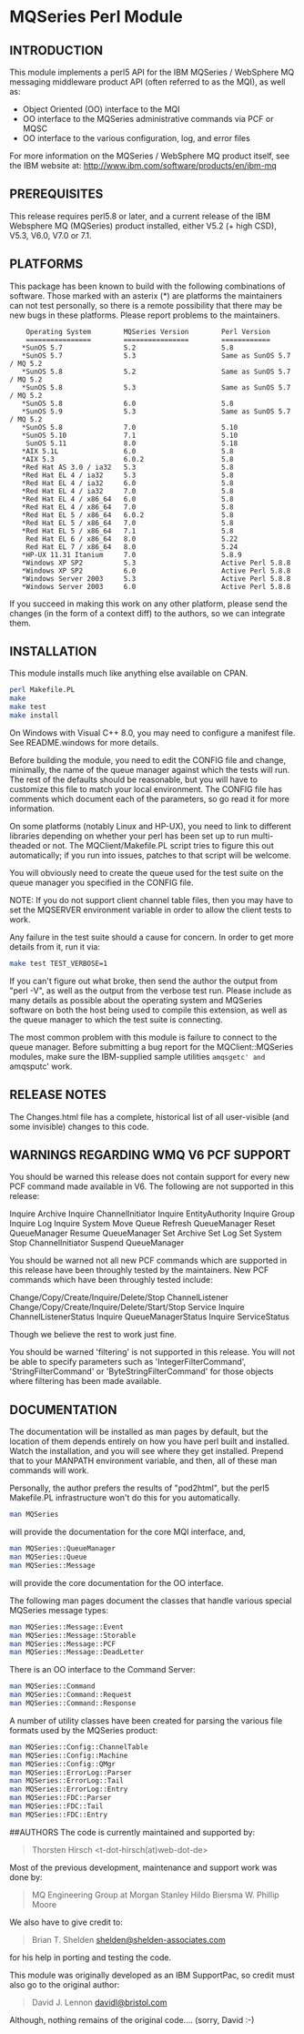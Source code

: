 # MQSeries Perl Module

## INTRODUCTION
This module implements a perl5 API for the IBM MQSeries / WebSphere MQ
messaging middleware product API (often referred to as the MQI), as well
as:

* Object Oriented (OO) interface to the MQI
* OO interface to the MQSeries administrative commands via PCF or MQSC
* OO interface to the various configuration, log, and error files

For more information on the MQSeries / WebSphere MQ product itself, see
the IBM website at: http://www.ibm.com/software/products/en/ibm-mq

## PREREQUISITES
This release requires perl5.8 or later, and a current release of the IBM
Websphere MQ (MQSeries) product installed, either V5.2 (+ high CSD),
V5.3, V6.0, V7.0 or 7.1.

## PLATFORMS
This package has been known to build with the following combinations of
software. Those marked with an asterix (\*) are platforms the maintainers
can not test personally, so there is a remote possibility that there may
be new bugs in these platforms. Please report problems to the
maintainers.

```
    Operating System        MQSeries Version        Perl Version
    ================        ================        ============
   *SunOS 5.7               5.2                     5.8
   *SunOS 5.7               5.3                     Same as SunOS 5.7 / MQ 5.2
   *SunOS 5.8               5.2                     Same as SunOS 5.7 / MQ 5.2
   *SunOS 5.8               5.3                     Same as SunOS 5.7 / MQ 5.2
   *SunOS 5.8               6.0                     5.8
   *SunOS 5.9               5.3                     Same as SunOS 5.7 / MQ 5.2
   *SunOS 5.8               7.0                     5.10
   *SunOS 5.10              7.1                     5.10
    SunOS 5.11              8.0                     5.18
   *AIX 5.1L                6.0                     5.8
   *AIX 5.3                 6.0.2                   5.8
   *Red Hat AS 3.0 / ia32   5.3                     5.8
   *Red Hat EL 4 / ia32     5.3                     5.8
   *Red Hat EL 4 / ia32     6.0                     5.8
   *Red Hat EL 4 / ia32     7.0                     5.8
   *Red Hat EL 4 / x86_64   6.0                     5.8
   *Red Hat EL 4 / x86_64   7.0                     5.8
   *Red Hat EL 5 / x86_64   6.0.2                   5.8
   *Red Hat EL 5 / x86_64   7.0                     5.8
   *Red Hat EL 5 / x86_64   7.1                     5.8
    Red Hat EL 6 / x86_64   8.0                     5.22
    Red Hat EL 7 / x86_64   8.0                     5.24
   *HP-UX 11.31 Itanium     7.0                     5.8.9
   *Windows XP SP2          5.3                     Active Perl 5.8.8
   *Windows XP SP2          6.0                     Active Perl 5.8.8
   *Windows Server 2003     5.3                     Active Perl 5.8.8
   *Windows Server 2003     6.0                     Active Perl 5.8.8
```

If you succeed in making this work on any other platform, please send
the changes (in the form of a context diff) to the authors, so we can
integrate them.

## INSTALLATION
This module installs much like anything else available on CPAN.

```bash
perl Makefile.PL
make
make test
make install
```

On Windows with Visual C++ 8.0, you may need to configure a manifest
file. See README.windows for more details.

Before building the module, you need to edit the CONFIG file and change,
minimally, the name of the queue manager against which the tests will
run. The rest of the defaults should be reasonable, but you will have to
customize this file to match your local environment. The CONFIG file has
comments which document each of the parameters, so go read it for more
information.

On some platforms (notably Linux and HP-UX), you need to link to
different libraries depending on whether your perl has been set up to
run multi-theaded or not. The MQClient/Makefile.PL script tries to
figure this out automatically; if you run into issues, patches to that
script will be welcome.

You will obviously need to create the queue used for the test suite on
the queue manager you specified in the CONFIG file.

NOTE: If you do not support client channel table files, then you may
have to set the MQSERVER environment variable in order to allow the
client tests to work.

Any failure in the test suite should a cause for concern. In order to
get more details from it, run it via:

```bash
make test TEST_VERBOSE=1
```

If you can't figure out what broke, then send the author the output from
"perl -V", as well as the output from the verbose test run. Please
include as many details as possible about the operating system and
MQSeries software on both the host being used to compile this extension,
as well as the queue manager to which the test suite is connecting.

The most common problem with this module is failure to connect to the
queue manager. Before submitting a bug report for the MQClient::MQSeries
modules, make sure the IBM-supplied sample utilities `amqsgetc' and
`amqsputc' work.

## RELEASE NOTES
The Changes.html file has a complete, historical list of all
user-visible (and some invisible) changes to this code.

## WARNINGS REGARDING WMQ V6 PCF SUPPORT
You should be warned this release does not contain support for every new
PCF command made available in V6. The following are not supported in
this release:

Inquire Archive Inquire ChannelInitiator Inquire EntityAuthority Inquire
Group Inquire Log Inquire System Move Queue Refresh QueueManager Reset
QueueManager Resume QueueManager Set Archive Set Log Set System Stop
ChannelInitiator Suspend QueueManager

You should be warned not all new PCF commands which are supported in
this release have been throughly tested by the maintainers. New PCF
commands which have been throughly tested include:

Change/Copy/Create/Inquire/Delete/Stop ChannelListener
Change/Copy/Create/Inquire/Delete/Start/Stop Service Inquire
ChannelListenerStatus Inquire QueueManagerStatus Inquire ServiceStatus

Though we believe the rest to work just fine.

You should be warned 'filtering' is not supported in this release. You
will not be able to specify parameters such as 'IntegerFilterCommand',
'StringFilterCommand' or 'ByteStringFilterCommand' for those objects
where filtering has been made available.

## DOCUMENTATION
The documentation will be installed as man pages by default, but the
location of them depends entirely on how you have perl built and
installed. Watch the installation, and you will see where they get
installed. Prepend that to your MANPATH environment variable, and then,
all of these man commands will work.

Personally, the author prefers the results of "pod2html", but the perl5
Makefile.PL infrastructure won't do this for you automatically.

```bash
man MQSeries
```

will provide the documentation for the core MQI interface, and,

```bash
man MQSeries::QueueManager
man MQSeries::Queue
man MQSeries::Message
```

will provide the core documentation for the OO interface.

The following man pages document the classes that handle various special
MQSeries message types:

```bash
man MQSeries::Message::Event
man MQSeries::Message::Storable
man MQSeries::Message::PCF
man MQSeries::Message::DeadLetter
```

There is an OO interface to the Command Server:

```bash
man MQSeries::Command
man MQSeries::Command::Request
man MQSeries::Command::Response
```

A number of utility classes have been created for parsing the various
file formats used by the MQSeries product:

```bash
man MQSeries::Config::ChannelTable
man MQSeries::Config::Machine
man MQSeries::Config::QMgr
man MQSeries::ErrorLog::Parser
man MQSeries::ErrorLog::Tail
man MQSeries::ErrorLog::Entry
man MQSeries::FDC::Parser
man MQSeries::FDC::Tail
man MQSeries::FDC::Entry
```

##AUTHORS
The code is currently maintained and supported by:

> Thorsten Hirsch <t-dot-hirsch(at)web-dot-de>

Most of the previous development, maintenance and support work was done by:

> MQ Engineering Group at Morgan Stanley
> Hildo Biersma
> W. Phillip Moore

We also have to give credit to:

> Brian T. Shelden <shelden@shelden-associates.com>

for his help in porting and testing the code.

This module was originally developed as an IBM SupportPac, so credit
must also go to the original author:

> David J. Lennon <davidl@bristol.com>

Although, nothing remains of the original code.... (sorry, David :-)
